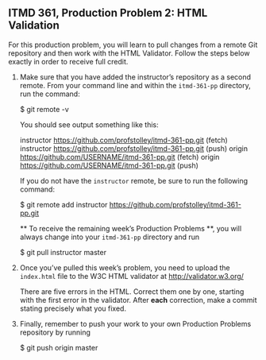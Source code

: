 ## ITMD 361, Production Problem 2: HTML Validation

For this production problem, you will learn to pull changes from a remote Git repository and then work with the HTML Validator. Follow the steps below exactly in order to receive full credit.

1. Make sure that you have added the instructor’s repository as a second remote.
   From your command line and within the `itmd-361-pp` directory, run the command:
   
    $ git remote -v

    You should see output something like this:

    instructor https://github.com/profstolley/itmd-361-pp.git (fetch)
    instructor https://github.com/profstolley/itmd-361-pp.git (push)
    origin	https://github.com/USERNAME/itmd-361-pp.git (fetch)
    origin	https://github.com/USERNAME/itmd-361-pp.git (push)

    If you do not have the `instructor` remote, be sure to run the following command:

    $ git remote add instructor https://github.com/profstolley/itmd-361-pp.git
   
   ** To receive the remaining week’s Production Problems **, you will always change into your 
   `itmd-361-pp` directory and run
   
    $ git pull instructor master
    
2. Once you’ve pulled this week’s problem, you need to upload the `index.html` file to the W3C
   HTML validator at http://validator.w3.org/
   
   There are five errors in the HTML. Correct them one by one, starting with the first error in
   the validator. After **each** correction, make a commit stating precisely what you fixed.
   
3. Finally, remember to push your work to your own Production Problems repository by running

    $ git push origin master
